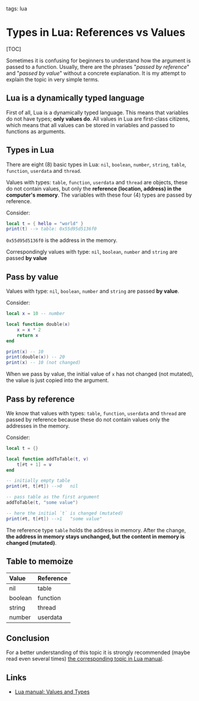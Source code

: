 <!-- Description: Explanation of what means "pass by value" and "pass by reference" in Lua language. Difference between simple values and reference types. -->

tags: lua

# Types in Lua: References vs Values

[TOC]

Sometimes it is confusing for beginners to understand how the argument is
passed to a function. Usually, there are the phrases "*passed by reference*"
and "*passed by value*" without a concrete explanation. It is my attempt to
explain the topic in very simple terms.

## Lua is a dynamically typed language 

First of all, Lua is a dynamically typed language. This means that variables
do not have types; **only values do**. All values in Lua are first-class
citizens, which means that all values can be stored in variables and passed to
functions as arguments.

## Types in Lua

There are eight (8) basic types in Lua: `nil`, `boolean`, `number`, `string`,
`table`, `function`, `userdata` and `thread`.

Values with types: `table`, `function`, `userdata` and `thread` are objects,
these do not contain values, but only the
**reference (location, address) in the computer's memory**.
The variables with these four (4) types are passed by reference.

Consider:

```lua
local t = { hello = "world" }
print(t) --> table: 0x55d95d5136f0
```
`0x55d95d5136f0` is the address in the memory.

Correspondingly values with type: `nil`, `boolean`, `number` and `string` are
passed **by value**

## Pass by value

Values with type: `nil`, `boolean`, `number` and `string` are passed
**by value**.

Consider:

```lua
local x = 10 -- number

local function double(x)
	x = x * 2
	return x
end

print(x) -- 10
print(double(x)) -- 20
print(x) -- 10 (not changed)
```

When we pass by value, the initial value of `x` has not changed (not mutated),
the value is just copied into the argument.

## Pass by reference

We know that values with types: `table`, `function`, `userdata` and `thread`
are passed by reference because these do not contain values only the addresses
in the memory.

Consider:

```lua
local t = {}

local function addToTable(t, v)
	t[#t + 1] = v
end

-- initially empty table
print(#t, t[#t]) -->0	nil

-- pass table as the first argument
addToTable(t, "some value")

-- here the initial `t` is changed (mutated)
print(#t, t[#t]) -->1	"some value"
```

The reference type `table` holds the address in memory. After the change,
**the address in memory stays unchanged, but the content in memory is changed (mutated)**.

## Table to memoize

| Value   | Reference |
|:--------|:----------|
| nil     | table     |
| boolean | function  |
| string  | thread    |
| number  | userdata  |

## Conclusion
For a better understanding of this topic it is strongly recommended (maybe read even
several times) [the corresponding topic in Lua manual](https://www.lua.org/manual/5.4/manual.html#2.1).

## Links

- [Lua manual: Values and Types](https://www.lua.org/manual/5.4/manual.html#2.1)
